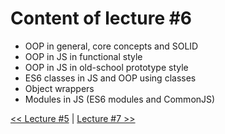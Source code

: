 # Content of lecture #6

- OOP in general, core concepts and SOLID
- OOP in JS in functional style
- OOP in JS in old-school prototype style
- ES6 classes in JS and OOP using classes
- Object wrappers
- Modules in JS (ES6 modules and CommonJS)

[<< Lecture #5](../lecture-5) | [Lecture #7 >>](../lecture-7)